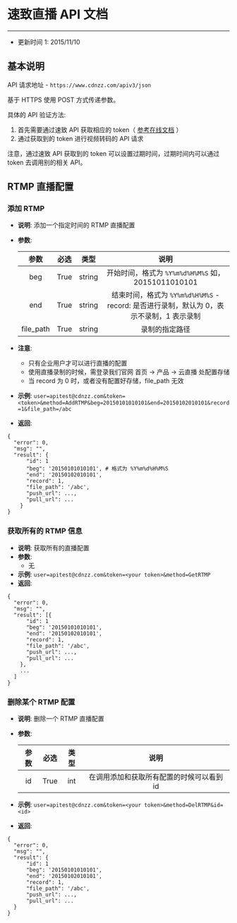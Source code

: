 # 速致直播 API 文档
------------

* 更新时间 1: 2015/11/10

## 基本说明

API 请求地址 - `https://www.cdnzz.com/apiv3/json`

基于 HTTPS 使用 POST 方式传递参数。

具体的 API 验证方法:

  1. 首先需要通过速致 API 获取相应的 token（ [参考在线文档](https://docs.cdnzz.com/dev/api-v3/#token) ）
  2. 通过获取到的 token 进行视频转码的 API 请求

注意，通过速致 API 获取到的 token 可以设置过期时间，过期时间内可以通过 token 去调用别的相关 API。

## RTMP 直播配置

### 添加 RTMP

- **说明**: 添加一个指定时间的 RTMP 直播配置
- **参数**:  

    |   参数   |    必选   |   类型    |   说明  |  
    |   :----: |   :-----: |   :-----: |   :------: |  
    |   beg    |    True   |    string |   开始时间，格式为 `%Y%m%d%H%M%S` 如，20151011010101 |  
    |   end    |    True   |    string |   结束时间，格式为 `%Y%m%d%H%M%S` - record: 是否进行录制，默认为 0，表示不录制，1 表示录制 |  
    |   file_path |    True |    string |   录制的指定路径 |  
- **注意**:
    - 只有企业用户才可以进行直播的配置
    - 使用直播录制的时候，需登录我们官网 首页 -> 产品 -> 云直播 处配置存储
    - 当 record 为 0 时，或者没有配置好存储，file_path 无效
- **示例**:
`user=apitest@cdnzz.com&token=<token>&method=AddRTMP&beg=20150101010101&end=20150102010101&record=1&file_path=/abc`
- **返回**:
```
{
  "error": 0,
  "msg": "",
  "result": {
      "id": 1
      "beg": '20150101010101', # 格式为 %Y%m%d%H%M%S
      "end": '20150102010101',
      "record": 1,
      "file_path": '/abc',
      "push_url": ...,
      "pull_url": ...
    }
}
```

### 获取所有的 RTMP 信息

- **说明**: 获取所有的直播配置
- **参数**:  
    - 无
- **示例**:
`user=apitest@cdnzz.com&token=<your token>&method=GetRTMP`
- **返回**:
```
{
  "error": 0,
  "msg": "",
  "result": [{
      "id": 1
      "beg": '20150101010101',
      "end": '20150102010101',
      "record": 1,
      "file_path": '/abc',
      "push_url": ...,
      "pull_url": ...
    },
    ...
  ]
}
```


### 删除某个 RTMP 配置

- **说明**: 删除一个 RTMP 直播配置
- **参数**:  

    |   参数   |    必选   |   类型    |   说明  |  
    |   :----: |   :-----: |   :-----: |   :------: |  
    |   id     |   True    |    int    |  在调用添加和获取所有配置的时候可以看到 id |  
- **示例**:
`user=apitest@cdnzz.com&token=<your token>&method=DelRTMP&id=<id>`
- **返回**:
```
{
  "error": 0,
  "msg": "",
  "result": {
      "id": 1
      "beg": '20150101010101',
      "end": '20150102010101',
      "record": 1,
      "file_path": '/abc',
      "push_url": ...,
      "pull_url": ...
  }
}
```
